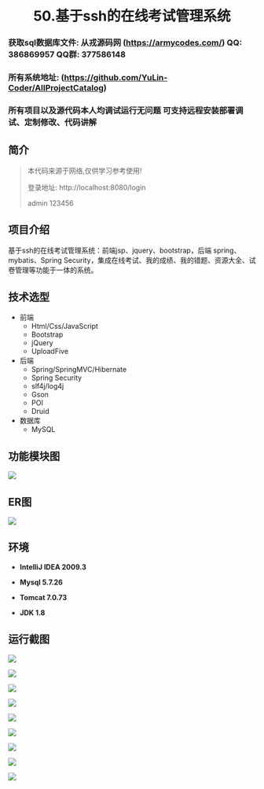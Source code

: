 <p><h1 align="center">50.基于ssh的在线考试管理系统</h1></p>

###  获取sql数据库文件: 从戎源码网 (https://armycodes.com/) QQ: 386869957 QQ群: 377586148 
###  所有系统地址: (https://github.com/YuLin-Coder/AllProjectCatalog) 
###  所有项目以及源代码本人均调试运行无问题 可支持远程安装部署调试、定制修改、代码讲解

## 简介

> 本代码来源于网络,仅供学习参考使用!
> 
> 登录地址: http://localhost:8080/login 
> 
> admin 123456
> 

## 项目介绍
基于ssh的在线考试管理系统：前端jsp、jquery、bootstrap，后端 spring、mybatis、Spring Security，集成在线考试、我的成绩、我的错题、资源大全、试卷管理等功能于一体的系统。

## 技术选型

* 前端
    * Html/Css/JavaScript
    * Bootstrap
    * jQuery
    * UploadFive
* 后端
    * Spring/SpringMVC/Hibernate
    * Spring Security
    * slf4j/log4j
    * Gson
    * POI
    * Druid
* 数据库
    * MySQL

## 功能模块图
![](screenshot/0.png)

## ER图
![](screenshot/00.png)

## 环境

- <b>IntelliJ IDEA 2009.3</b>

- <b>Mysql 5.7.26</b>

- <b>Tomcat 7.0.73</b>

- <b>JDK 1.8</b>

## 运行截图
![](screenshot/1.png)

![](screenshot/2.png)

![](screenshot/3.png)

![](screenshot/4.png)

![](screenshot/5.png)

![](screenshot/6.png)

![](screenshot/7.png)

![](screenshot/8.png)

![](screenshot/9.png)
